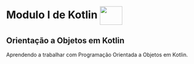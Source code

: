 # Modulo I de Kotlin <img align='center' height='50' width='60' src="https://cdn.jsdelivr.net/gh/devicons/devicon/icons/kotlin/kotlin-original.svg" />

## Orientação a Objetos em Kotlin



Aprendendo a trabalhar com Programação Orientada a Objetos em Kotlin.
